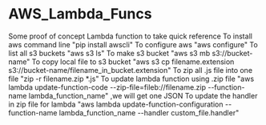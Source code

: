 # AWS_Lambda_Funcs
Some proof of concept Lambda function to take quick reference
To install aws command line "pip install awscli"
To configure aws "aws configure"
To list all s3 buckets "aws s3 ls"
To make s3 bucket "aws s3 mb s3://bucket-name"
To copy local file to s3 bucket "aws s3 cp filename.extension s3://bucket-name/filename_in_bucket.extension"
To zip all .js file into one file "zip -r filename.zip \*.js"
To update lambda function using .zip file "aws lambda update-function-code --zip-file=fileb://filename.zip --function-name lambda_function_name" ,we will get one JSON
To update the handler in zip file for lambda "aws lambda update-function-configuration --function-name lambda_function_name --handler custom_file.handler"
